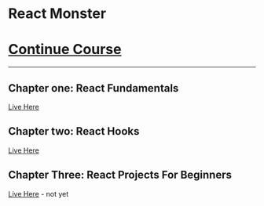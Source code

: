 # React Monster

# [Continue Course](https://youtu.be/M9O5AjEFzKw?t=14422)

----
## Chapter one: React Fundamentals
[Live Here](https://rm-c1.netlify.app)

## Chapter two: React Hooks
[Live Here](https://rm-c2.netlify.app)

## Chapter Three: React Projects For Beginners
[Live Here](https://rm-c3.netlify.app) - not yet